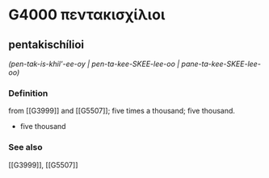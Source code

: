# G4000 πεντακισχίλιοι

## pentakischílioi

_(pen-tak-is-khil'-ee-oy | pen-ta-kee-SKEE-lee-oo | pane-ta-kee-SKEE-lee-oo)_

### Definition

from [[G3999]] and [[G5507]]; five times a thousand; five thousand.

- five thousand

### See also

[[G3999]], [[G5507]]

